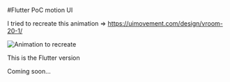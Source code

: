 #Flutter PoC motion UI

I tried to recreate this animation => https://uimovement.com/design/vroom-20-1/

![Animation to recreate]()

This is the Flutter version

Coming soon...
